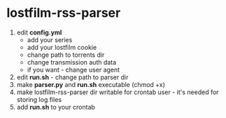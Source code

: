 # lostfilm-rss-parser

1. edit <b>config.yml</b> 
   - add your series
   - add your lostfilm cookie
   - change path to torrents dir
   - change transmission auth data
   - if you want - change user agent
2. edit <b>run.sh</b> - change path to parser dir
3. make <b>parser.py</b> and <b>run.sh</b> executable (chmod +x)
4. make lostfilm-rss-parser dir writable for crontab user - it's needed for storing log files
5. add <b>run.sh</b> to your crontab

